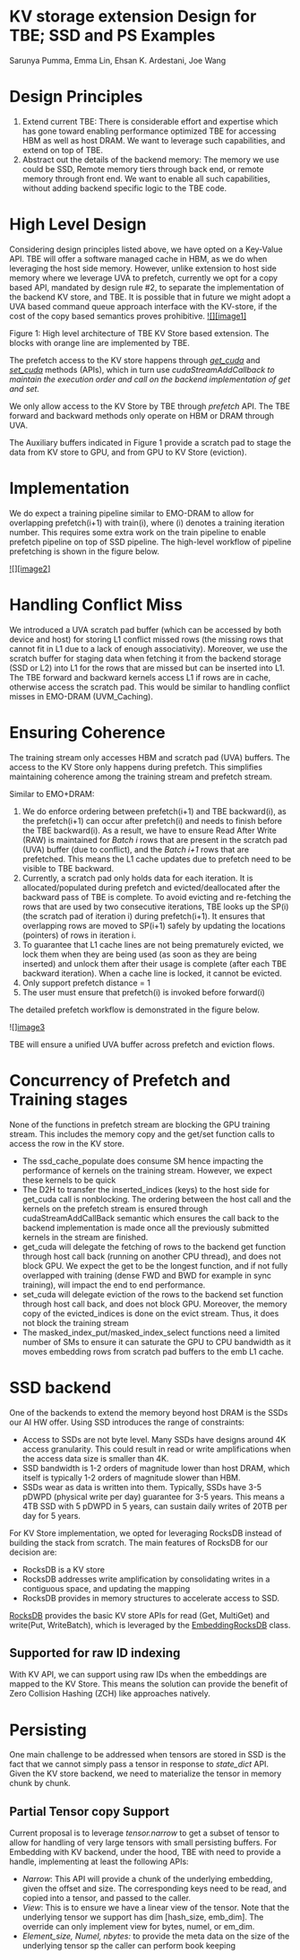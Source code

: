 # KV storage extension Design for TBE; SSD and PS Examples

Sarunya Pumma, Emma Lin, Ehsan K. Ardestani, Joe Wang

# Design Principles

1) Extend current TBE: There is considerable effort and expertise which has gone toward enabling performance optimized TBE for accessing HBM as well as host DRAM. We want to leverage such capabilities, and extend on top of TBE.
2) Abstract out the details of the backend memory: The memory we use could be SSD, Remote memory tiers through back end, or remote memory through front end. We want to enable all such capabilities, without adding backend specific logic to the TBE code.

# High Level Design

Considering design principles listed above, we have opted on a Key-Value API. TBE will offer a software managed cache in HBM, as we do when leveraging the host side memory. However, unlike extension to host side memory where we leverage UVA to prefetch, currently we opt for a copy based API, mandated by design rule \#2, to separate the implementation of the backend KV store, and TBE. It is possible that in future we might adopt a UVA based command queue approach interface with the KV-store, if the cost of the copy based semantics proves prohibitive.
[![][image1]](https://github.com/pytorch/torchrec/blob/main/rfc/RFC-0002-assets/kv_tbe_training_high_level.png)

Figure 1: High level architecture of TBE KV Store based extension. The blocks with orange line are implemented by TBE.

The prefetch access to the KV store happens through [*get\_cuda*](https://github.com/pytorch/FBGEMM/blob/main/fbgemm_gpu/fbgemm_gpu/tbe/ssd/training.py#L1455) and [*set\_cuda*](https://github.com/pytorch/FBGEMM/blob/main/fbgemm_gpu/fbgemm_gpu/tbe/ssd/training.py#L1012) methods (APIs), which in turn use *cudaStreamAddCallback to maintain the execution order and call on the backend implementation of get and set.*

We only allow access to the KV Store by TBE through *prefetch* API. The TBE forward and backward methods only operate on HBM or DRAM through UVA.

The Auxiliary buffers indicated in Figure 1 provide a scratch pad to stage the data from KV store to GPU, and from GPU to KV Store (eviction).

# Implementation

We do expect a training pipeline similar to EMO-DRAM to allow for overlapping prefetch(i+1) with train(i), where (i) denotes a training iteration number. This requires some extra work on the train pipeline to enable prefetch pipeline on top of SSD pipeline.  The high-level workflow of pipeline prefetching is shown in the figure below.

[![][image2]](https://github.com/pytorch/torchrec/blob/main/rfc/RFC-0002-assets/kv_tbe_pipeline_prefetching.png)

# Handling Conflict Miss

We introduced a UVA scratch pad buffer (which can be accessed by both device and host) for storing L1 conflict missed rows (the missing rows that cannot fit in L1 due to a lack of enough associativity).  Moreover, we use the scratch buffer for staging data when fetching it from the backend storage (SSD or L2) into L1 for the rows that are missed but can be inserted into L1.  The TBE forward and backward kernels access L1 if rows are in cache, otherwise access the scratch pad.  This would be similar to handling conflict misses in EMO-DRAM (UVM\_Caching).

# Ensuring Coherence

The training stream only accesses HBM and scratch pad (UVA) buffers. The access to the KV Store only happens during prefetch. This simplifies maintaining coherence among the training stream and prefetch stream.

Similar to EMO+DRAM:

1. We do enforce ordering between prefetch(i+1) and TBE backward(i), as the prefetch(i+1) can occur after prefetch(i) and needs to finish before the TBE backward(i). As a result, we have to ensure Read After Write (RAW) is maintained for *Batch i* rows that are present in the scratch pad (UVA) buffer (due to conflict), and the *Batch i+1* rows that are prefetched. This means the L1 cache updates due to prefetch need to be visible to TBE backward.
2. Currently, a scratch pad only holds data for each iteration.  It is allocated/populated during prefetch and evicted/deallocated after the backward pass of TBE is complete.  To avoid evicting and re-fetching the rows that are used by two consecutive iterations, TBE looks up the SP(i) (the scratch pad of iteration i) during prefetch(i+1). It ensures that overlapping rows are moved to SP(i+1) safely by updating the locations (pointers) of rows in iteration i.
3. To guarantee that L1 cache lines are not being prematurely evicted, we lock them when they are being used (as soon as they are being inserted) and unlock them after their usage is complete (after each TBE backward iteration).  When a cache line is locked, it cannot be evicted.
4. Only support prefetch distance \= 1
5. The user must ensure that prefetch(i) is invoked before forward(i)

The detailed prefetch workflow is demonstrated in the figure below.

![][image3](https://github.com/pytorch/torchrec/blob/main/rfc/RFC-0002-assets/kv_tbe_prefetch_workflow.png)

TBE will ensure a unified UVA buffer across prefetch and eviction flows.

# Concurrency of Prefetch and Training stages

None of the functions in prefetch stream are blocking the GPU training stream. This includes the memory copy and the get/set function calls to access the row in the KV store.

- The ssd\_cache\_populate does consume SM hence impacting the performance of kernels on the training stream. However, we expect these kernels to be quick
- The D2H to transfer the inserted\_indices (keys) to the host side for get\_cuda call is nonblocking. The ordering between the host call and the kernels on the prefetch stream is ensured through cudaStreamAddCallBack semantic which ensures the call back to the backend implementation is made once all the previously submitted kernels in the stream are finished.
- get\_cuda will delegate the fetching of rows to the backend get function through host call back (running on another CPU thread), and does not block GPU. We expect the get to be the longest function, and if not fully overlapped with training (dense FWD and BWD for example in sync training), will impact the end to end performance.
- set\_cuda will delegate eviction of the rows to the backend set function through host call back, and does not block GPU.  Moreover, the memory copy of the evicted\_indices is done on the evict stream.  Thus, it does not block the training stream
- The masked\_index\_put/masked\_index\_select functions need a limited number of SMs to ensure it can saturate the GPU to CPU bandwidth as it moves embedding rows from scratch pad buffers to the emb L1 cache.

# SSD backend

One of the backends to extend the memory beyond host DRAM is the SSDs our AI HW offer. Using SSD introduces the range of constraints:

- Access to SSDs are not byte level. Many SSDs have designs around 4K access granularity. This could result in read or write amplifications when the access data size is smaller than 4K.
- SSD bandwidth is 1-2 orders of magnitude lower than host DRAM, which itself is typically 1-2 orders of magnitude slower than HBM.
- SSDs wear as data is written into them. Typically, SSDs have 3-5 pDWPD (physical write per day) guarantee for 3-5 years. This means a 4TB SSD with 5 pDWPD in 5 years, can sustain daily writes of 20TB per day for 5 years.




For KV Store implementation, we opted for leveraging RocksDB instead of building the stack from scratch. The main features of RocksDB for our decision are:

- RocksDB is a KV store
- RocksDB addresses write amplification by consolidating writes in a contiguous space, and updating the mapping
- RocksDB provides in memory structures to accelerate access to SSD.

[RocksDB](https://github.com/facebook/rocksdb/wiki/Basic-Operations) provides the basic KV store APIs for read (Get, MultiGet) and write(Put, WriteBatch), which is leveraged by the [EmbeddingRocksDB](https://github.com/pytorch/FBGEMM/blob/main/fbgemm_gpu/src/ssd_split_embeddings_cache/ssd_table_batched_embeddings.h#L76) class.

## Supported for raw ID indexing

With KV API, we can support using raw IDs when the embeddings are mapped to the KV Store. This means the solution can provide the benefit of Zero Collision Hashing (ZCH) like approaches natively.

# Persisting

One main challenge to be addressed when tensors are stored in SSD is the fact that we cannot simply pass a tensor in response to *state\_dict* API. Given the KV store backend, we need to materialize the tensor in memory chunk by chunk.

## Partial Tensor copy Support

Current proposal is to leverage *tensor.narrow* to get a subset of tensor to allow for handling of very large tensors with small persisting buffers. For Embedding with KV backend, under the hood, TBE with need to provide a handle, implementing at least the following APIs:

- *Narrow*: This API will provide a chunk of the underlying embedding, given the offset and size. The corresponding keys need to be read, and copied into a tensor, and passed to the caller.
- *View*: This is to ensure we have a linear view of the tensor. Note that the underlying tensor we support has dim \[hash\_size, emb\_dim\]. The override can only implement view for bytes, numel, or em\_dim.
- *Element\_size, Numel, nbytes:* to provide the meta data on the size of the underlying tensor sp the caller can perform book keeping

